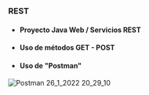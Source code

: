 ### REST
- #### Proyecto Java Web / Servicios REST
- #### Uso de métodos    GET - POST
- #### Uso de "Postman"

![Postman 26_1_2022 20_29_10](https://user-images.githubusercontent.com/88462536/151265908-b0c59103-b28a-4ddb-8afe-4549226ea231.png)
